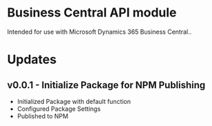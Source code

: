 # Business Central API module

Intended for use with Microsoft Dynamics 365 Business Central..

# Updates

## v0.0.1 - Initialize Package for NPM Publishing
- Initialized Package with default function
- Configured Package Settings
- Published to NPM